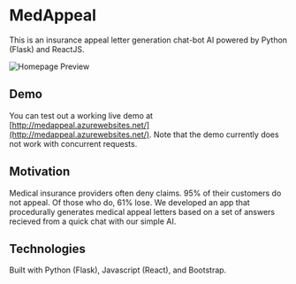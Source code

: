 # MedAppeal 
This is an insurance appeal letter generation chat-bot AI powered by Python (Flask) and ReactJS.

![Homepage Preview](https://shrinktheweb.snapito.io/v2/webshot/spu-ea68c8-ogi2-3cwn3bmfojjlb56e?size=800x0&screen=1024x768&url=http%3A%2F%2Fmedappeal.azurewebsites.net%2F)


## Demo
You can test out a working live demo at [http://medappeal.azurewebsites.net/](http://medappeal.azurewebsites.net/). Note that the demo currently does not work with concurrent requests.

## Motivation
Medical insurance providers often deny claims. 95% of their customers do not appeal. Of those who do, 61% lose. We developed an app that procedurally generates medical appeal letters based on a set of answers recieved from a quick chat with our simple AI.

## Technologies

Built with Python (Flask), Javascript (React), and Bootstrap.
